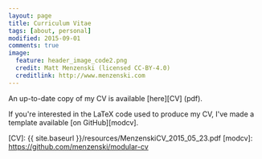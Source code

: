 ```yaml
---
layout: page
title: Curriculum Vitae
tags: [about, personal]
modified: 2015-09-01
comments: true
image:
  feature: header_image_code2.png
  credit: Matt Menzenski (licensed CC-BY-4.0)
  creditlink: http://www.menzenski.com
---
```


An up-to-date copy of my CV is available [here][CV] (pdf).

If you're interested in the LaTeX code used to produce my CV, I've
made a template available [on GitHub][modcv].

[CV]: {{ site.baseurl }}/resources/MenzenskiCV_2015_05_23.pdf
[modcv]: https://github.com/menzenski/modular-cv
